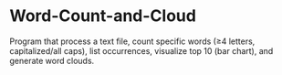 # Word-Count-and-Cloud
Program that process a text file, count specific words (≥4 letters, capitalized/all caps), list occurrences, visualize top 10 (bar chart), and generate word clouds.
